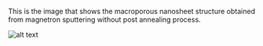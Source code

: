 This is the image that shows the macroporous nanosheet structure obtained from magnetron sputtering without post annealing process.

![alt text](https://github.com/Ranjithvelm/Miniproject-NA/blob/main/Microstructure_NA_69c30a3b948ed07a75bd245f8bb5c4f5b4cf27fb99a63c63adf67a9e328a8a5d.png)

